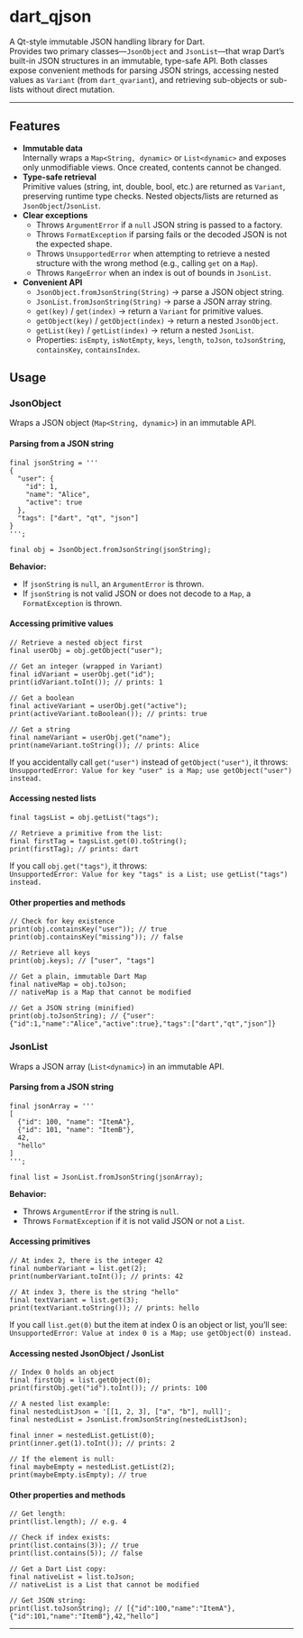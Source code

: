 dart\_qjson
===========

A Qt-style immutable JSON handling library for Dart.  
Provides two primary classes—`JsonObject` and `JsonList`—that wrap Dart’s built-in JSON structures in an immutable, type-safe API. Both classes expose convenient methods for parsing JSON strings, accessing nested values as `Variant` (from `dart_qvariant`), and retrieving sub-objects or sub-lists without direct mutation.

* * *

Features
--------

*   **Immutable data**  
    Internally wraps a `Map<String, dynamic>` or `List<dynamic>` and exposes only unmodifiable views. Once created, contents cannot be changed.
*   **Type-safe retrieval**  
    Primitive values (string, int, double, bool, etc.) are returned as `Variant`, preserving runtime type checks. Nested objects/lists are returned as `JsonObject`/`JsonList`.
*   **Clear exceptions**
    *   Throws `ArgumentError` if a `null` JSON string is passed to a factory.
    *   Throws `FormatException` if parsing fails or the decoded JSON is not the expected shape.
    *   Throws `UnsupportedError` when attempting to retrieve a nested structure with the wrong method (e.g., calling `get` on a `Map`).
    *   Throws `RangeError` when an index is out of bounds in `JsonList`.
*   **Convenient API**
    *   `JsonObject.fromJsonString(String)` → parse a JSON object string.
    *   `JsonList.fromJsonString(String)` → parse a JSON array string.
    *   `get(key)` / `get(index)` → return a `Variant` for primitive values.
    *   `getObject(key)` / `getObject(index)` → return a nested `JsonObject`.
    *   `getList(key)` / `getList(index)` → return a nested `JsonList`.
    *   Properties: `isEmpty`, `isNotEmpty`, `keys`, `length`, `toJson`, `toJsonString`, `containsKey`, `containsIndex`.

Usage
-----

### JsonObject

Wraps a JSON object (`Map<String, dynamic>`) in an immutable API.

#### Parsing from a JSON string

    final jsonString = '''
    {
      "user": {
        "id": 1,
        "name": "Alice",
        "active": true
      },
      "tags": ["dart", "qt", "json"]
    }
    ''';
    
    final obj = JsonObject.fromJsonString(jsonString);
    

**Behavior:**  

*   If `jsonString` is `null`, an `ArgumentError` is thrown.
*   If `jsonString` is not valid JSON or does not decode to a `Map`, a `FormatException` is thrown.

#### Accessing primitive values

    // Retrieve a nested object first
    final userObj = obj.getObject("user");
    
    // Get an integer (wrapped in Variant)
    final idVariant = userObj.get("id");
    print(idVariant.toInt()); // prints: 1
    
    // Get a boolean
    final activeVariant = userObj.get("active");
    print(activeVariant.toBoolean()); // prints: true
    
    // Get a string
    final nameVariant = userObj.get("name");
    print(nameVariant.toString()); // prints: Alice
    

If you accidentally call `get("user")` instead of `getObject("user")`, it throws:  
`UnsupportedError: Value for key "user" is a Map; use getObject("user") instead.`

#### Accessing nested lists

    final tagsList = obj.getList("tags");
    
    // Retrieve a primitive from the list:
    final firstTag = tagsList.get(0).toString();
    print(firstTag); // prints: dart
    

If you call `obj.get("tags")`, it throws:  
`UnsupportedError: Value for key "tags" is a List; use getList("tags") instead.`

#### Other properties and methods

    // Check for key existence
    print(obj.containsKey("user")); // true
    print(obj.containsKey("missing")); // false
    
    // Retrieve all keys
    print(obj.keys); // ["user", "tags"]
    
    // Get a plain, immutable Dart Map
    final nativeMap = obj.toJson;
    // nativeMap is a Map that cannot be modified
    
    // Get a JSON string (minified)
    print(obj.toJsonString); // {"user":{"id":1,"name":"Alice","active":true},"tags":["dart","qt","json"]}
    

### JsonList

Wraps a JSON array (`List<dynamic>`) in an immutable API.

#### Parsing from a JSON string

    final jsonArray = '''
    [
      {"id": 100, "name": "ItemA"},
      {"id": 101, "name": "ItemB"},
      42,
      "hello"
    ]
    ''';
    
    final list = JsonList.fromJsonString(jsonArray);
    

**Behavior:**  

*   Throws `ArgumentError` if the string is `null`.
*   Throws `FormatException` if it is not valid JSON or not a `List`.

#### Accessing primitives

    // At index 2, there is the integer 42
    final numberVariant = list.get(2);
    print(numberVariant.toInt()); // prints: 42
    
    // At index 3, there is the string "hello"
    final textVariant = list.get(3);
    print(textVariant.toString()); // prints: hello
    

If you call `list.get(0)` but the item at index 0 is an object or list, you’ll see:  
`UnsupportedError: Value at index 0 is a Map; use getObject(0) instead.`

#### Accessing nested JsonObject / JsonList

    // Index 0 holds an object
    final firstObj = list.getObject(0);
    print(firstObj.get("id").toInt()); // prints: 100
    
    // A nested list example:
    final nestedListJson = '[[1, 2, 3], ["a", "b"], null]';
    final nestedList = JsonList.fromJsonString(nestedListJson);
    
    final inner = nestedList.getList(0);
    print(inner.get(1).toInt()); // prints: 2
    
    // If the element is null:
    final maybeEmpty = nestedList.getList(2);
    print(maybeEmpty.isEmpty); // true
    

#### Other properties and methods

    // Get length:
    print(list.length); // e.g. 4
    
    // Check if index exists:
    print(list.contains(3)); // true
    print(list.contains(5)); // false
    
    // Get a Dart List copy:
    final nativeList = list.toJson;
    // nativeList is a List that cannot be modified
    
    // Get JSON string:
    print(list.toJsonString); // [{"id":100,"name":"ItemA"},{"id":101,"name":"ItemB"},42,"hello"]
    

* * *